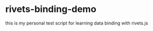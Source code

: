 # rivets-binding-demo
<p>this is my personal test script for learning data binding with rivets.js</p>
